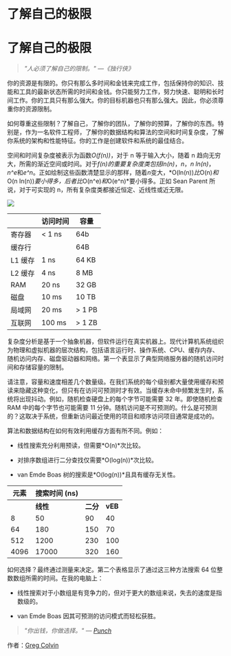 # 了解自己的极限

# 了解自己的极限

> *"人必须了解自己的限制。" —《独行侠》*

你的资源是有限的。你只有那么多时间和金钱来完成工作，包括保持你的知识、技能和工具的最新状态所需的时间和金钱。你只能努力工作，努力快速、聪明和长时间工作。你的工具只有那么强大。你的目标机器也只有那么强大。因此，你必须尊重你的资源限制。

如何尊重这些限制？了解自己，了解你的团队，了解你的预算，了解你的东西。特别是，作为一名软件工程师，了解你的数据结构和算法的空间和时间复杂度，了解你系统的架构和性能特征。你的工作是创建软件和系统的最佳结合。

空间和时间复杂度被表示为函数*O(f(n))*，对于 n 等于输入大小，随着 n 趋向无穷大，所需的渐近空间或时间。对于*f(n)*的重要复杂度类包括*ln(n)*，*n*，*n ln(n)*，*n^e*和*e^n*。正如绘制这些函数清楚显示的那样，随着*n*变大，*O(ln(n))*比*O(n)*和*O(n ln(n))*要小得多，后者比*O(n^e)*和*O(e^n)*要小得多。正如 Sean Parent 所说，对于可实现的 n，所有复杂度类都接近恒定、近线性或近无限。

![](img/cec77cd7.jpeg)

|  | 访问时间 | 容量 |
| --- | --- | --- |
| 寄存器 | < 1 ns | 64b |
| 缓存行 |  | 64B |
| L1 缓存 | 1 ns | 64 KB |
| L2 缓存 | 4 ns | 8 MB |
| RAM | 20 ns | 32 GB |
| 磁盘 | 10 ms | 10 TB |
| 局域网 | 20 ms | > 1 PB |
| 互联网 | 100 ms | > 1 ZB |

复杂度分析是基于一个抽象机器，但软件运行在真实机器上。现代计算机系统组织为物理和虚拟机器的层次结构，包括语言运行时、操作系统、CPU、缓存内存、随机访问内存、磁盘驱动器和网络。第一个表显示了典型网络服务器的随机访问时间和存储容量的限制。

请注意，容量和速度相差几个数量级。在我们系统的每个级别都大量使用缓存和预读来隐藏这种变化，但只有在访问可预测时才有效。当缓存未命中频繁发生时，系统将出现抖动。例如，随机检查硬盘上的每个字节可能需要 32 年。即使随机检查 RAM 中的每个字节也可能需要 11 分钟。随机访问是不可预测的。什么是可预测的？这取决于系统，但重新访问最近使用的项目和顺序访问项目通常是成功的。

算法和数据结构在如何有效利用缓存方面有所不同。例如：

+   线性搜索充分利用预读，但需要*O(n)*次比较。

+   对排序数组进行二分查找仅需要*O(log(n))*次比较。

+   van Emde Boas 树的搜索是*O(log(n))*且具有缓存无关性。

| 元素 | 搜索时间 (ns) |  |  |
| --- | --- | --- | --- |
|  | **线性** | **二分** | **vEB** |
| 8 | 50 | 90 | 40 |
| 64 | 180 | 150 | 70 |
| 512 | 1200 | 230 | 100 |
| 4096 | 17000 | 320 | 160 |

如何选择？最终通过测量来决定。第二个表格显示了通过这三种方法搜索 64 位整数数组所需的时间。在我的电脑上：

+   线性搜索对于小数组是有竞争力的，但对于更大的数组来说，失去的速度是指数级的。

+   van Emde Boas 因其可预测的访问模式而轻松获胜。

> *"你出钱，你做选择。" — [Punch](http://www.nytimes.com/1988/02/28/magazine/on-language-you-pays-yer-money.html?pagewanted=all)*

作者：[Greg Colvin](http://programmer.97things.oreilly.com/wiki/index.php/Greg_Colvin)
